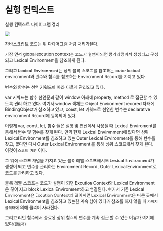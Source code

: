 # 실행 컨텍스트

실행 컨텍스트 다이어그램 정리

![](https://velog.velcdn.com/images/app235naver/post/99359196-86af-4e1d-a1cf-9365ca3ff142/image.png)

자바스크립트 코드는 위 다이어그램 처럼 처리가된다.

가장 먼저 global excution context는 코드가 실행이되면 평가과정에서 생성되고 구성되고 Lexical Environment을 참조하게 된다.

그리고 Lexical Environment는 상위 블록 스코프를 참조하는 outer lexical environment와 변수와 함수를 참조하는 Environment Record를 가지고 있다.

변수와 함수는 선언 키워드에 따라 다르게 관리되고 있다.

var 키워드는 함수 선언문과 같이 window 아래에 property, method 로 접근할 수 있도록 관리 하고 있다. 여기서 window 객체는 Object Environment recored 아래에 BindingObject가 참조하고 있고, const, let 키워드로 선언한 변수는 declarative environment Record에 등록되어 있다.

이렇게 var, const, let, 함수 들은 실행 및 연산에서 사용될 때 Lexical Enviroment를 통해서 변수 및 함수를 찾게 된다. 만약 현재 Lexical Environment에 없다면 상위 Lexical Environment를 참조하고 있는 Outer Lexical Environment를 통해 변수를 찾고, 없다면 다시 Outer Lexical Environment 를 통해 상위 스코프에서 찾게 된다. 이것이 `스코프 체인` 이다.

그 밖에 스코프 개념을 가지고 있는 블록 레벨 스코프에서도 Lexical Environment가 생성이 되고 변수를 관리하는 Environment Record, Outer Lexical Environment로 코드를 관리하고 있다.

블록 레벨 스코프는 코드가 실행이 되면 Excution Context와 Lexical Environment은 끊어 지고 block Lexical Environment하고 연결된다.
여기서 기존 Lexical Environment은 Excution Context과 끊어지면 Lexical Environment은 다른 곳에서 Lexical Environment을 참조하고 있는한 계속 남아 있다가 참조를 하지 않을 때 `가비지 콜렉터`에 의해 클리어 사라진다.

그리고 리턴 함수에서 종료된 상위 함수의 변수를 계속 접근 할 수 있는 이유가 여기에 있다(`클로저`)
